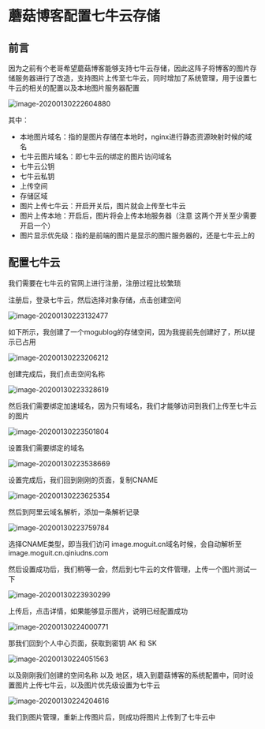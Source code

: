 # 蘑菇博客配置七牛云存储

## 前言

因为之前有个老哥希望蘑菇博客能够支持七牛云存储，因此这阵子将博客的图片存储服务器进行了改造，支持图片上传至七牛云，同时增加了系统管理，用于设置七牛云的相关的配置以及本地图片服务器配置


![image-20200130222604880](images/image-20200130222604880.png)

其中：

- 本地图片域名：指的是图片存储在本地时，nginx进行静态资源映射时候的域名
- 七牛云图片域名：即七牛云的绑定的图片访问域名
- 七牛云公钥
- 七牛云私钥
- 上传空间
- 存储区域
- 图片上传七牛云：开启开关后，图片就会上传至七牛云
- 图片上传本地：开启后，图片将会上传本地服务器（注意 这两个开关至少需要开启一个）
- 图片显示优先级：指的是前端的图片是显示的图片服务器的，还是七牛云上的

## 配置七牛云

我们需要在七牛云的官网上进行注册，注册过程比较繁琐

注册后，登录七牛云，然后选择对象存储，点击创建空间


![image-20200130223132477](images/image-20200130223132477.png)

如下所示，我创建了一个mogublog的存储空间，因为我提前先创建好了，所以提示已占用


![image-20200130223206212](images/image-20200130223206212.png)

创建完成后，我们点击空间名称


![image-20200130223328619](images/image-20200130223328619.png)

然后我们需要绑定加速域名，因为只有域名，我们才能够访问到我们上传至七牛云的图片


![image-20200130223501804](images/image-20200130223501804.png)

设置我们需要绑定的域名


![image-20200130223538669](images/image-20200130223538669.png)

设置完成后，我们回到刚刚的页面，复制CNAME


![image-20200130223625354](images/image-20200130223625354.png)

然后到阿里云域名解析，添加一条解析记录


![image-20200130223759784](images/image-20200130223759784.png)

选择CNAME类型，即当我们访问 image.moguit.cn域名时候，会自动解析至 image.moguit.cn.qiniudns.com

然后设置成功后，我们稍等一会，然后到七牛云的文件管理，上传一个图片测试一下


![image-20200130223930299](images/image-20200130223930299.png)

上传后，点击详情，如果能够显示图片，说明已经配置成功


![image-20200130224000771](images/image-20200130224000771.png)

那我们回到个人中心页面，获取到密钥 AK 和 SK


![image-20200130224051563](images/image-20200130224051563.png)

以及刚刚我们创建的空间名称 以及  地区，填入到蘑菇博客的系统配置中，同时设置图片上传七牛云，以及图片优先级设置为七牛云


![image-20200130224204616](images/image-20200130224204616.png)

我们到图片管理，重新上传图片后，则成功将图片上传到了七牛云中
